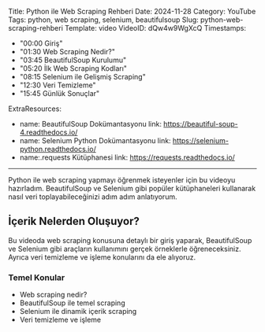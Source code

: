 Title: Python ile Web Scraping Rehberi
Date: 2024-11-28
Category: YouTube
Tags: python, web scraping, selenium, beautifulsoup
Slug: python-web-scraping-rehberi
Template: video
VideoID: dQw4w9WgXcQ
Timestamps:
  - "00:00 Giriş"
  - "01:30 Web Scraping Nedir?"
  - "03:45 BeautifulSoup Kurulumu"
  - "05:20 İlk Web Scraping Kodları"
  - "08:15 Selenium ile Gelişmiş Scraping"
  - "12:30 Veri Temizleme"
  - "15:45 Günlük Sonuçlar"

ExtraResources:
  - name: BeautifulSoup Dokümantasyonu
    link: https://beautiful-soup-4.readthedocs.io/
  - name: Selenium Python Dokümantasyonu
    link: https://selenium-python.readthedocs.io/
  - name:.requests Kütüphanesi
    link: https://requests.readthedocs.io/

---

Python ile web scraping yapmayı öğrenmek isteyenler için bu videoyu hazırladım. BeautifulSoup ve Selenium gibi popüler kütüphaneleri kullanarak nasıl veri toplayabileceğinizi adım adım anlatıyorum.

## İçerik Nelerden Oluşuyor?

Bu videoda web scraping konusuna detaylı bir giriş yaparak, BeautifulSoup ve Selenium gibi araçların kullanımını gerçek örneklerle öğreneceksiniz. Ayrıca veri temizleme ve işleme konularını da ele alıyoruz.

### Temel Konular

- Web scraping nedir?
- BeautifulSoup ile temel scraping
- Selenium ile dinamik içerik scraping
- Veri temizleme ve işleme